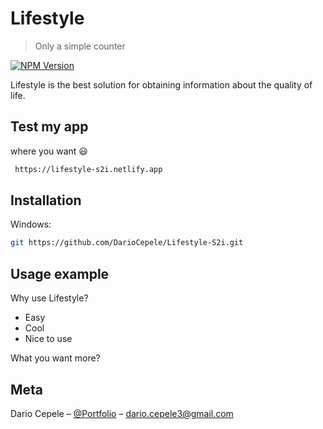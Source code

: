 # Lifestyle
> Only a simple counter

[![NPM Version][npm-image]][npm-url]

Lifestyle is the best solution for obtaining information about the quality of life.

## Test my app

where you want :smiley:

```sh
 https://lifestyle-s2i.netlify.app
```

## Installation

Windows:

```sh
git https://github.com/DarioCepele/Lifestyle-S2i.git
```

## Usage example

Why use Lifestyle?

* Easy
* Cool
* Nice to use

What you want more?

## Meta

Dario Cepele – [@Portfolio](https://dariocepele.github.io/) – dario.cepele3@gmail.com

<!-- Markdown link & img dfn's -->
[npm-image]: https://img.shields.io/npm/v/npm
[npm-url]: https://npmjs.org/package/datadog-metrics

